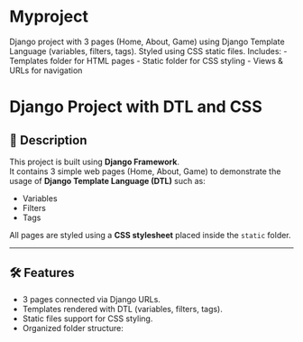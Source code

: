 # Myproject
Django project with 3 pages (Home, About, Game) using Django Template Language (variables, filters, tags). Styled using CSS static files. Includes: - Templates folder for HTML pages - Static folder for CSS styling - Views &amp; URLs for navigation

# Django Project with DTL and CSS

## 📌 Description
This project is built using **Django Framework**.  
It contains 3 simple web pages (Home, About, Game) to demonstrate the usage of **Django Template Language (DTL)** such as:
- Variables
- Filters
- Tags

All pages are styled using a **CSS stylesheet** placed inside the `static` folder.

---

## 🛠 Features
- 3 pages connected via Django URLs.
- Templates rendered with DTL (variables, filters, tags).
- Static files support for CSS styling.
- Organized folder structure:
